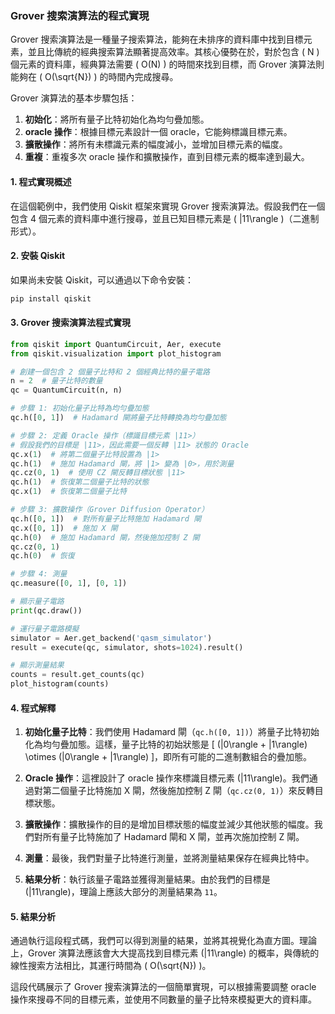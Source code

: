 ### **Grover 搜索演算法的程式實現**

Grover 搜索演算法是一種量子搜索算法，能夠在未排序的資料庫中找到目標元素，並且比傳統的經典搜索算法顯著提高效率。其核心優勢在於，對於包含 \( N \) 個元素的資料庫，經典算法需要 \( O(N) \) 的時間來找到目標，而 Grover 演算法則能夠在 \( O(\sqrt{N}) \) 的時間內完成搜尋。

Grover 演算法的基本步驟包括：
1. **初始化**：將所有量子比特初始化為均勻疊加態。
2. **oracle 操作**：根據目標元素設計一個 oracle，它能夠標識目標元素。
3. **擴散操作**：將所有未標識元素的幅度減小，並增加目標元素的幅度。
4. **重複**：重複多次 oracle 操作和擴散操作，直到目標元素的概率達到最大。

#### **1. 程式實現概述**

在這個範例中，我們使用 Qiskit 框架來實現 Grover 搜索演算法。假設我們在一個包含 4 個元素的資料庫中進行搜尋，並且已知目標元素是 \( |11\rangle \)（二進制形式）。

#### **2. 安裝 Qiskit**

如果尚未安裝 Qiskit，可以通過以下命令安裝：
```bash
pip install qiskit
```

#### **3. Grover 搜索演算法程式實現**

```python
from qiskit import QuantumCircuit, Aer, execute
from qiskit.visualization import plot_histogram

# 創建一個包含 2 個量子比特和 2 個經典比特的量子電路
n = 2  # 量子比特的數量
qc = QuantumCircuit(n, n)

# 步驟 1: 初始化量子比特為均勻疊加態
qc.h([0, 1])  # Hadamard 閘將量子比特轉換為均勻疊加態

# 步驟 2: 定義 Oracle 操作（標識目標元素 |11>）
# 假設我們的目標是 |11>，因此需要一個反轉 |11> 狀態的 Oracle
qc.x(1)  # 將第二個量子比特設置為 |1>
qc.h(1)  # 施加 Hadamard 閘，將 |1> 變為 |0>，用於測量
qc.cz(0, 1)  # 使用 CZ 閘反轉目標狀態 |11>
qc.h(1)  # 恢復第二個量子比特的狀態
qc.x(1)  # 恢復第二個量子比特

# 步驟 3: 擴散操作（Grover Diffusion Operator）
qc.h([0, 1])  # 對所有量子比特施加 Hadamard 閘
qc.x([0, 1])  # 施加 X 閘
qc.h(0)  # 施加 Hadamard 閘，然後施加控制 Z 閘
qc.cz(0, 1)
qc.h(0)  # 恢復

# 步驟 4: 測量
qc.measure([0, 1], [0, 1])

# 顯示量子電路
print(qc.draw())

# 運行量子電路模擬
simulator = Aer.get_backend('qasm_simulator')
result = execute(qc, simulator, shots=1024).result()

# 顯示測量結果
counts = result.get_counts(qc)
plot_histogram(counts)
```

#### **4. 程式解釋**

1. **初始化量子比特**：我們使用 Hadamard 閘（`qc.h([0, 1])`）將量子比特初始化為均勻疊加態。這樣，量子比特的初始狀態是 \[ (|0\rangle + |1\rangle) \otimes (|0\rangle + |1\rangle) \]，即所有可能的二進制數組合的疊加態。

2. **Oracle 操作**：這裡設計了 oracle 操作來標識目標元素 \(|11\rangle\)。我們通過對第二個量子比特施加 X 閘，然後施加控制 Z 閘（`qc.cz(0, 1)`）來反轉目標狀態。

3. **擴散操作**：擴散操作的目的是增加目標狀態的幅度並減少其他狀態的幅度。我們對所有量子比特施加了 Hadamard 閘和 X 閘，並再次施加控制 Z 閘。

4. **測量**：最後，我們對量子比特進行測量，並將測量結果保存在經典比特中。

5. **結果分析**：執行該量子電路並獲得測量結果。由於我們的目標是 \(|11\rangle\)，理論上應該大部分的測量結果為 `11`。

#### **5. 結果分析**

通過執行這段程式碼，我們可以得到測量的結果，並將其視覺化為直方圖。理論上，Grover 演算法應該會大大提高找到目標元素 \(|11\rangle\) 的概率，與傳統的線性搜索方法相比，其運行時間為 \( O(\sqrt{N}) \)。

這段代碼展示了 Grover 搜索演算法的一個簡單實現，可以根據需要調整 oracle 操作來搜尋不同的目標元素，並使用不同數量的量子比特來模擬更大的資料庫。